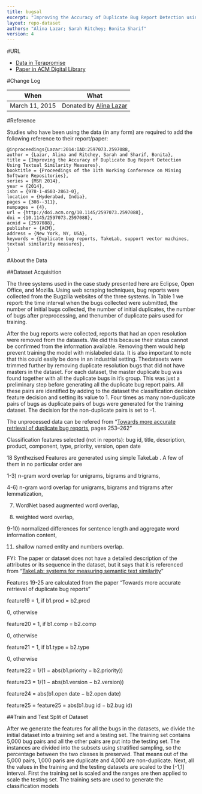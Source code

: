 ```yaml
---
title: bugsal
excerpt: "Improving the Accuracy of Duplicate Bug Report Detection using Textual Similarity Measures"
layout: repo-dataset
authors: "Alina Lazar; Sarah Ritchey; Bonita Sharif"
version: 4
---
```



#URL

  * [Data in Terapromise](https://terapromise.csc.ncsu.edu:8443/svn/repo/issues/bugsal)
  * [Paper in ACM Digital Library](http://dl.acm.org/citation.cfm?id=2597088)

#Change Log

When | What
---- | ----
March 11, 2015 | Donated by [Alina Lazar](/repo/people/data-donors/promise4.html)


#Reference

Studies who have been using the data (in any form) are required to add the following reference to their report/paper:

    @inproceedings{Lazar:2014:IAD:2597073.2597088,
    author = {Lazar, Alina and Ritchey, Sarah and Sharif, Bonita},
    title = {Improving the Accuracy of Duplicate Bug Report Detection Using Textual Similarity Measures},
    booktitle = {Proceedings of the 11th Working Conference on Mining Software Repositories},
    series = {MSR 2014},
    year = {2014},
    isbn = {978-1-4503-2863-0},
    location = {Hyderabad, India},
    pages = {308--311},
    numpages = {4},
    url = {http://doi.acm.org/10.1145/2597073.2597088},
    doi = {10.1145/2597073.2597088},
    acmid = {2597088},
    publisher = {ACM},
    address = {New York, NY, USA},
    keywords = {Duplicate bug reports, TakeLab, support vector machines, textual similarity measures},
    }

#About the Data

##Dataset Acquisition

The three systems used in the case study presented here are Eclipse, Open Office, and Mozilla. Using web scraping techniques, bug reports were collected from the Bugzilla websites of the three systems. In Table 1 we report: the time interval when the bugs collected were submitted, the number of initial bugs collected, the number of initial duplicates, the number of bugs after preprocessing, and thenumber of duplicate pairs used for training.

After the bug reports were collected, reports that had an open resolution were removed from the datasets. We did this because their status cannot be confirmed from the information available. Removing them would help prevent training the model with mislabeled data. It is also important to note that this could easily be done in an industrial setting. Thedatasets were trimmed further by removing duplicate resolution bugs that did not have masters in the dataset. For each dataset, the master duplicate bug was found together with all the duplicate bugs in it’s group. This was just a preliminary step before generating all the duplicate bug report pairs. All these pairs are identified by adding to the dataset the classification decision feature decision and setting its value to 1. Four times as many non-duplicate pairs of bugs as duplicate pairs of bugs were generated for the training dataset. The decision for the non-duplicate pairs is set to -1.

The unprocessed data can be refered from “[Towards more accurate retrieval of duplicate bug reports](http://dx.doi.org/10.1109/ASE.2011.6100061), pages 253–262”

Classification features selected (not in reports): bug id, title, description, product, component, type, priority, version, open date

18 Synthezised Features are generated using simple TakeLab . A few of them in no particular order are

1-3) n-gram word overlap for unigrams, bigrams and trigrams,

4-6) n-gram word overlap for unigrams, bigrams and trigrams after lemmatization,

7) WordNet based augmented word overlap,

8) weighted word overlap,

9-10) normalized differences for sentence length and aggregate word information content,

11) shallow named entity and numbers overlap.

FYI: The paper or dataset does not have a detailed description of the attributes or its sequence in the dataset, but it says that it is referenced from “[TakeLab: systems for measuring semantic text similarity](http://dl.acm.org/citation.cfm?id=2387708)”

Features 19-25 are calculated from the paper “Towards more accurate retrieval of duplicate bug reports”

feature19 = 1, if b1.prod = b2.prod

0, otherwise

feature20 = 1, if b1.comp = b2.comp

0, otherwise

feature21 = 1, if b1.type = b2.type

0, otherwise

feature22 = 1/(1 − abs(b1.priority − b2.priority))

feature23 = 1/(1 − abs(b1.version − b2.version))

feature24 = abs(b1.open date − b2.open date)

feature25 = feature25 = abs(b1.bug id − b2.bug id)

##Train and Test Split of Dataset

After we generate the features for all the bugs in the datasets, we divide the initial dataset into a training set and a testing set. The training set contains 5,000 bug pairs and all the other pairs are put into the testing set. The instances are divided into the subsets using stratified sampling, so the percentage between the two classes is preserved. That means out of the 5,000 pairs, 1,000 paris are duplicate and 4,000 are non-duplicate. Next, all the values in the training and the testing datasets are scaled to the [-1,1] interval. First the training set is scaled and the ranges are then applied to scale the testing set. The training sets are used to generate the classification models
